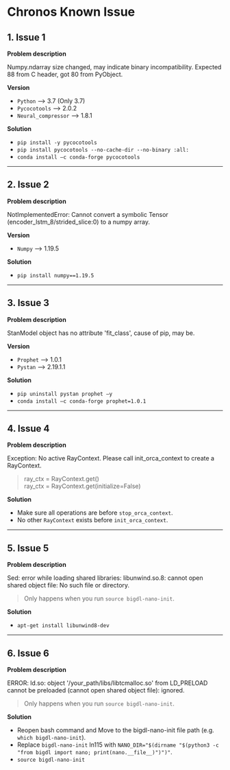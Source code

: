 # Chronos Known Issue
## **1. Issue 1**
**Problem description**

Numpy.ndarray size changed, may indicate binary incompatibility. Expected 88 from C header, got 80 from PyObject. 

**Version**

* `Python` --> 3.7 (Only 3.7)
* `Pycocotools` --> 2.0.2
* `Neural_compressor` --> 1.8.1

**Solution**
* `pip install -y pycocotools`
* `pip install pycocotools --no-cache-dir --no-binary :all:`
* `conda install –c conda-forge pycocotools`

---------------------------

## **2. Issue 2**
**Problem description**

NotImplementedError: Cannot convert a symbolic Tensor (encoder_lstm_8/strided_slice:0) to a numpy array. 

**Version**

* `Numpy` --> 1.19.5

**Solution**

* `pip install numpy==1.19.5`

---------------------------

## **3. Issue 3**

**Problem description**

StanModel object has no attribute 'fit_class', cause of pip, may be. 

**Version**

* `Prophet` --> 1.0.1
* `Pystan` --> 2.19.1.1

**Solution**

* `pip uninstall pystan prophet –y`
* `conda install –c conda-forge prophet=1.0.1`

---------------------------

## **4. Issue 4**
**Problem description**

Exception: No active RayContext. Please call init_orca_context to create a RayContext.
> ray_ctx = RayContext.get()<br>
> ray_ctx = RayContext.get(initialize=False)

**Solution**

* Make sure all operations are before `stop_orca_context`. 
* No other `RayContext` exists before `init_orca_context`. 

---------------------------

## **5. Issue 5**
**Problem description**

 Sed: error while loading shared libraries: libunwind.so.8: cannot open shared object file: No such file or directory.
> Only happens when you run `source bigdl-nano-init`. 

**Solution**

* `apt-get install libunwind8-dev` 

---------------------------

## **6. Issue 6**
**Problem description**

ERROR: ld.so: object '/your_path/libs/libtcmalloc.so' from LD_PRELOAD cannot be preloaded (cannot open shared object file): ignored. 
> Only happens when you run `source bigdl-nano-init`. 

**Solution**
* Reopen bash command and Move to the bigdl-nano-init file path (e.g. `which bigdl-nano-init`).
* Replace `bigdl-nano-init` ln115 with `NANO_DIR="$(dirname "$(python3 -c "from bigdl import nano; print(nano.__file__)")")"`.
* `source bigdl-nano-init`